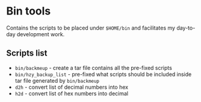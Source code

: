 # Bin tools

Contains the scripts to be placed under ``$HOME/bin``
and facilitates my day-to-day development work.

## Scripts list

- ``bin/backmeup`` - create a tar file contains all the pre-fixed scripts
- ``bin/hzy_backup_list`` - pre-fixed what scripts should be included inside tar file generated by ``bin/backmeup``
- ``d2h`` - convert list of decimal numbers into hex
- ``h2d`` - convert list of hex numbers into decimal